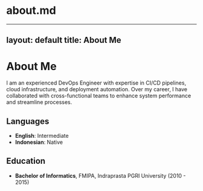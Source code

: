 # about.md

---
layout: default
title: About Me
---

# About Me
I am an experienced DevOps Engineer with expertise in CI/CD pipelines, cloud infrastructure, and deployment automation. Over my career, I have collaborated with cross-functional teams to enhance system performance and streamline processes.

## Languages
- **English**: Intermediate  
- **Indonesian**: Native  

## Education
- **Bachelor of Informatics**, FMIPA, Indraprasta PGRI University (2010 - 2015)

